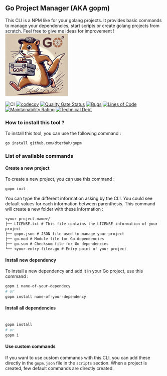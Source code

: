 ## Go Project Manager (AKA gopm)

This CLI is a NPM like for your golang projects. It provides basic commands to manage your dependencies, start scripts or create golang projects from scratch.
Feel free to give me ideas for improvement !
<img src="./assets/logo.webp" width="200" />

![CI](https://github.com/dterbah/gopm/actions/workflows/go-test.yml/badge.svg)
[![codecov](https://codecov.io/gh/dterbah/gopm/branch/main/graph/badge.svg)](https://codecov.io/gh/dterbah/gopm)
[![Quality Gate Status](https://sonarcloud.io/api/project_badges/measure?project=dterbah_gopm&metric=alert_status)](https://sonarcloud.io/summary/new_code?id=dterbah_gopm)
[![Bugs](https://sonarcloud.io/api/project_badges/measure?project=dterbah_gopm&metric=bugs)](https://sonarcloud.io/summary/new_code?id=dterbah_gopm)
[![Lines of Code](https://sonarcloud.io/api/project_badges/measure?project=dterbah_gopm&metric=ncloc)](https://sonarcloud.io/summary/new_code?id=dterbah_gopm)
[![Maintainability Rating](https://sonarcloud.io/api/project_badges/measure?project=dterbah_gopm&metric=sqale_rating)](https://sonarcloud.io/summary/new_code?id=dterbah_gopm)
[![Technical Debt](https://sonarcloud.io/api/project_badges/measure?project=dterbah_gopm&metric=sqale_index)](https://sonarcloud.io/summary/new_code?id=dterbah_gopm)

### How to install this tool ?

To install this tool, you can use the following command :

```bash
go install github.com/dterbah/gopm
```

### List of available commands

#### Create a new project

To create a new project, you can use this command :

```bash
gopm init
```

You can type the different information asking by the CLI. You could see default values for each information between parenthesis.
This command will create a new folder with these information :

```
<your-project-name>/
├── LICENSE.txt # This file contains the LICENSE information of your project
├── gopm.json # JSON file used to manage your project
├── go.mod # Module file for Go dependencies
├── go.sum # Checksum file for Go dependencies
└── <your-entry-file>.go # Entry point of your project
```

#### Install new dependency

To install a new dependency and add it in your Go project, use this command :

```bash
gopm i name-of-your-dependecy
# or
gopm install name-of-your-dependency
```

#### Install all dependencies

```bash

gopm install
# or
gopm i
```

#### Use custom commands

If you want to use custom commands with this CLI, you can add these directly in the `gopm.json` file in the `scripts` section. When a project is created, few default commands are directly created.
